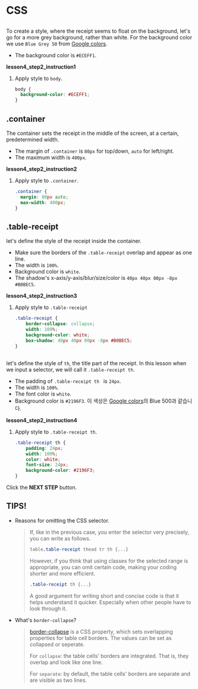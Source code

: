 # CSS
## <body>
To create a style, where the receipt seems to float on the background, let's go for a more grey background, rather than white. For the background color we use `Blue Grey 50` from [Google colors][999]. 
* The background color is `#ECEFF1`.

**lesson4_step2_instruction1**
1. Apply style to `body`.
    ```css
    body {
      background-color: #ECEFF1;
    }
    ```



## .container
The container sets the receipt in the middle of the screen, at a certain, predetermined width. 
* The margin of `.container` is `80px` for top/down, `auto` for left/right.
* The maximum width is `400px`.

**lesson4_step2_instruction2**
1. Apply style to `.container`.
    ```css
    .container {
      margin: 80px auto;
      max-width: 400px;
    }
    ```



## .table-receipt

let's define the style of the receipt inside the container. 
* Make sure the borders of the `.table-receipt` overlap and appear as one line.
* The width is `100%`.
* Background color is `white`.
* The shadow's x-axis/y-axis/blur/size/color is `40px 40px 80px -8px #B0BEC5`.

**lesson4_step2_instruction3**
1. Apply style to `.table-receipt`
    ```css
    .table-receipt {
    	border-collapse: collapse;
    	width: 100%;
    	background-color: white;
    	box-shadow: 40px 40px 80px -8px #B0BEC5;
    }
    ```



## <th> 
let's define the style of `th`, the title part of the receipt. In this lesson when we input a selector, we will call it `.table-receipt th`. 
* The padding of `.table-receipt th ` is `24px`.
* The width is `100%`.
* The font color is `white`.
* Background color is `#2196F3`. 이 색상은 [Google colors][999]의 Blue 500과 같습니다.

**lesson4_step2_instruction4**
1. Apply style to `.table-receipt th`.

    ```css
    .table-receipt th {
    	padding: 24px;
    	width: 100%;
    	color: white;
    	font-size: 24px;
    	background-color: #2196F3;
    }
    ```


Click the **NEXT STEP** button.

 


## TIPS! 
* Reasons for omitting the CSS selector. 
    > If, like in the previous case, you enter the selector very precisely, you can write as follows.   
    > ```css
    > table.table-receipt thead tr th {...}
    > ```
    > However, if you think that using classes for the selected range is appropriate, you can omit certain code, making your coding shorter and more efficient. 
    > ```css
    > .table-receipt th {...}
    > ```
    > A good argument for writing short and concise code is that it helps understand it quicker. Especially when other people have to look through it.

* What's `border-collapse`?
    > [border-collapse][2] is a CSS property, which sets overlapping properties for table cell borders. The values can be set as collapsed or seperate. 
    >
    > For `collapse`: the table cells' borders are integrated. That is, they overlap and look like one line. 
    >
    > For `separate`: by default, the table cells' borders are separate and are visible as two lines. 

[1]: https://www.w3schools.com/cssref/css_selectors.asp
[2]: https://www.w3schools.com/CSSref/tryit.asp?filename=trycss_border-collapse
[999]: https://material.io/design/color/#color-usage-palettes